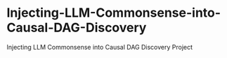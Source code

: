 # Injecting-LLM-Commonsense-into-Causal-DAG-Discovery
Injecting LLM Commonsense into Causal DAG Discovery Project
